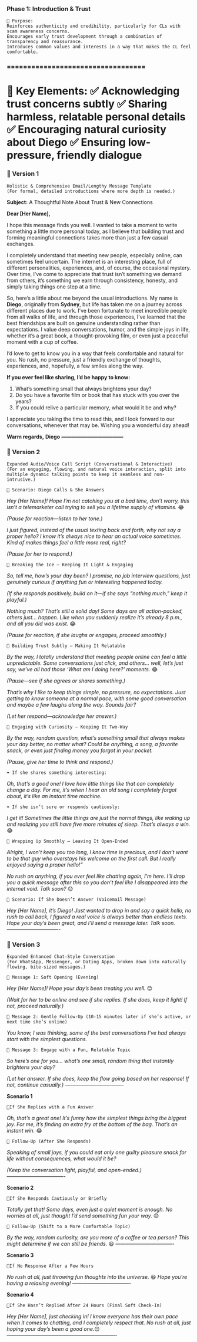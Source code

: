 ### **Phase 1: Introduction & Trust**

```
📌 Purpose:
Reinforces authenticity and credibility, particularly for CLs with scam awareness concerns.
Encourages early trust development through a combination of transparency and reassurance.
Introduces common values and interests in a way that makes the CL feel comfortable.
```

### ==================================
📝 **Key Elements:**
✅ Acknowledging trust concerns subtly
✅ Sharing **harmless, relatable personal details**
✅ Encouraging **natural curiosity** about Diego
✅ Ensuring **low-pressure, friendly dialogue**
====================================

### **📌 Version 1**


```
Holistic & Comprehensive Email/Lengthy Message Template
(For formal, detailed introductions where more depth is needed.)
```

**Subject:** A Thoughtful Note About Trust & New Connections

**Dear [Her Name],**

I hope this message finds you well. I wanted to take a moment to write something a little more personal today, as I believe that building trust and forming meaningful connections takes more than just a few casual exchanges.

I completely understand that meeting new people, especially online, can sometimes feel uncertain. The internet is an interesting place, full of different personalities, experiences, and, of course, the occasional mystery. Over time, I’ve come to appreciate that trust isn’t something we demand from others, it’s something we earn through consistency, honesty, and simply taking things one step at a time.

So, here’s a little about me beyond the usual introductions. My name is **Diego**, originally from **Sydney**, but life has taken me on a journey across different places due to work. I’ve been fortunate to meet incredible people from all walks of life, and through those experiences, I’ve learned that the best friendships are built on genuine understanding rather than expectations. I value deep conversations, humor, and the simple joys in life, whether it’s a great book, a thought-provoking film, or even just a peaceful moment with a cup of coffee.

I’d love to get to know you in a way that feels comfortable and natural for you. No rush, no pressure, just a friendly exchange of thoughts, experiences, and, hopefully, a few smiles along the way.

**If you ever feel like sharing, I’d be happy to know:**

1. What’s something small that always brightens your day?
2. Do you have a favorite film or book that has stuck with you over the years?
3. If you could relive a particular memory, what would it be and why?

I appreciate you taking the time to read this, and I look forward to our conversations, whenever that may be. Wishing you a wonderful day ahead!

**Warm regards,**
**Diego**
**————————————**

### **📌 Version 2**


```
Expanded Audio/Voice Call Script (Conversational & Interactive)
(For an engaging, flowing, and natural voice interaction, split into multiple dynamic talking points to keep it seamless and non-intrusive.)
```



```
🎤 Scenario: Diego Calls & She Answers
```
*Hey [Her Name]! Hope I’m not catching you at a bad time, don’t worry, this isn’t a telemarketer call trying to sell you a lifetime supply of vitamins.* 😂

*(Pause for reaction—listen to her tone.)*

*I just figured, instead of the usual texting back and forth, why not say a proper hello? I know it’s always nice to hear an actual voice sometimes. Kind of makes things feel a little more real, right?*

*(Pause for her to respond.)*


```
🎤 Breaking the Ice – Keeping It Light & Engaging
```
*So, tell me, how’s your day been? I promise, no job interview questions, just genuinely curious if anything fun or interesting happened today.*

*(If she responds positively, build on it—if she says “nothing much,” keep it playful.)*

*Nothing much? That’s still a solid day! Some days are all action-packed, others just… happen. Like when you suddenly realize it’s already 8 p.m., and all you did was exist.* 😂

*(Pause for reaction, if she laughs or engages, proceed smoothly.)*


```
🎤 Building Trust Subtly – Making It Relatable
```
*By the way, I totally understand that meeting people online can feel a little unpredictable. Some conversations just click, and others… well, let’s just say, we’ve all had those ‘What am I doing here?’ moments.* 😂

*(Pause—see if she agrees or shares something.)*

*That’s why I like to keep things simple, no pressure, no expectations. Just getting to know someone at a normal pace, with some good conversation and maybe a few laughs along the way. Sounds fair?*

*(Let her respond—acknowledge her answer.)*


```
🎤 Engaging with Curiosity – Keeping It Two-Way
```
*By the way, random question, what’s something small that always makes your day better, no matter what? Could be anything, a song, a favorite snack, or even just finding money you forgot in your pocket.*

*(Pause, give her time to think and respond.)*


```
➡️ If she shares something interesting:
```
*Oh, that’s a good one! I love how little things like that can completely change a day. For me, it’s when I hear an old song I completely forgot about, it’s like an instant time machine.*


```
➡️ If she isn’t sure or responds cautiously:
```
*I get it! Sometimes the little things are just the normal things, like waking up and realizing you still have five more minutes of sleep. That’s always a win.* 😂


```
🎤 Wrapping Up Smoothly – Leaving It Open-Ended
```
*Alright, I won’t keep you too long, I know time is precious, and I don’t want to be that guy who overstays his welcome on the first call. But I really enjoyed saying a proper hello!”*

*No rush on anything, if you ever feel like chatting again, I’m here. I’ll drop you a quick message after this so you don’t feel like I disappeared into the internet void. Talk soon?* 😊


```
🎤 Scenario: If She Doesn’t Answer (Voicemail Message)
```
*Hey [Her Name], it’s Diego! Just wanted to drop in and say a quick hello, no rush to call back, I figured a real voice is always better than endless texts. Hope your day’s been great, and I’ll send a message later. Talk soon.*
*——————————-*

### **📌 Version 3**


```
Expanded Enhanced Chat-Style Conversation
(For WhatsApp, Messenger, or Dating Apps, broken down into naturally flowing, bite-sized messages.)
```


```
📩 Message 1: Soft Opening (Evening)
```
*Hey [Her Name]! Hope your day’s been treating you well.* 😊

*(Wait for her to be online and see if she replies. If she does, keep it light! If not, proceed naturally.)*


```
📩 Message 2: Gentle Follow-Up (10-15 minutes later if she’s active, or next time she’s online)
```
*You know, I was thinking, some of the best conversations I’ve had always start with the simplest questions.*


```
📩 Message 3: Engage with a Fun, Relatable Topic
```
*So here’s one for you… what’s one small, random thing that instantly brightens your day?*

*(Let her answer. If she does, keep the flow going based on her response! If not, continue casually.)*
———————————-

 **Scenario 1**


```
📩If She Replies with a Fun Answer
```
*Oh, that’s a great one! It’s funny how the simplest things bring the biggest joy. For me, it’s finding an extra fry at the bottom of the bag. That’s an instant win.* 😂


```
📩 Follow-Up (After She Responds)
```
*Speaking of small joys, if you could eat only one guilty pleasure snack for life without consequences, what would it be?*

*(Keep the conversation light, playful, and open-ended.)*
———————————-

 **Scenario 2**


```
📩If She Responds Cautiously or Briefly
```
*Totally get that! Some days, even just a quiet moment is enough. No worries at all, just thought I’d send something fun your way.* 😊


```
📩 Follow-Up (Shift to a More Comfortable Topic)
```
*By the way, random curiosity, are you more of a coffee or tea person? This might determine if we can still be friends.* 😆
———————————-

**Scenario 3**


```
📩If No Response After a Few Hours
```
*No rush at all, just throwing fun thoughts into the universe.* 😆 *Hope you’re having a relaxing evening!*
———————————-

 **Scenario 4**


```
📩If She Hasn’t Replied After 24 Hours (Final Soft Check-In)
```
*Hey [Her Name], just checking in! I know everyone has their own pace when it comes to chatting, and I completely respect that. No rush at all, just hoping your day’s been a good one.*😊
——————————*———————————-*